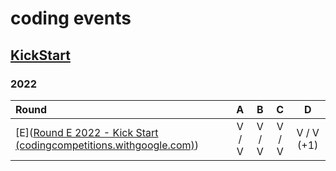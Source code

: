 # coding events

## [KickStart](g.co/kickstart)

### 2022

| Round |   A   |   B   |   C   |     D      |
| :----------------------------------------------------------- | :---: | :---: | :---: | :--------: |
| [E]([Round E 2022 - Kick Start (codingcompetitions.withgoogle.com)](https://codingcompetitions.withgoogle.com/kickstart/round/00000000008cb0f5)) | V / V | V / V | V / V | V / V (+1) |
